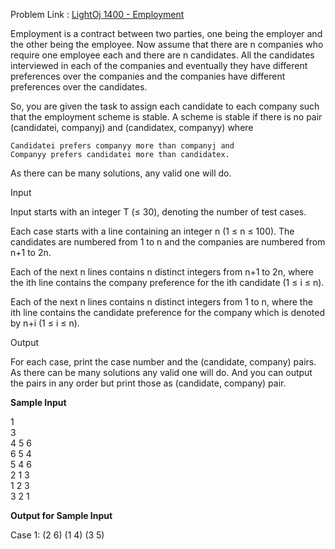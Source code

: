 Problem Link : [LightOj 1400 - Employment](http://lightoj.com:81/volume/problem/1400)



Employment is a contract between two parties, one being the employer and the other being the employee. Now assume that there are n companies who require one employee each and there are n candidates. All the candidates interviewed in each of the companies and eventually they have different preferences over the companies and the companies have different preferences over the candidates.

So, you are given the task to assign each candidate to each company such that the employment scheme is stable. A scheme is stable if there is no pair (candidatei, companyj) and (candidatex, companyy) where

    Candidatei prefers companyy more than companyj and
    Companyy prefers candidatei more than candidatex.

As there can be many solutions, any valid one will do.  


Input

Input starts with an integer T (≤ 30), denoting the number of test cases.

Each case starts with a line containing an integer n (1 ≤ n ≤ 100). The candidates are numbered from 1 to n and the companies are numbered from n+1 to 2n.

Each of the next n lines contains n distinct integers from n+1 to 2n, where the ith line contains the company preference for the ith candidate (1 ≤ i ≤ n).

Each of the next n lines contains n distinct integers from 1 to n, where the ith line contains the candidate preference for the company which is denoted by n+i (1 ≤ i ≤ n).


Output  

For each case, print the case number and the (candidate, company) pairs. As there can be many solutions any valid one will do. And you can output the pairs in any order but print those as (candidate, company) pair.

<b>Sample Input</b>

1  
3  
4 5 6  
6 5 4  
5 4 6  
2 1 3  
1 2 3  
3 2 1  

	
<b>Output for Sample Input</b>

Case 1: (2 6) (1 4) (3 5)
